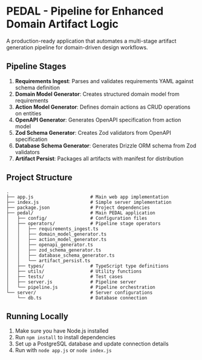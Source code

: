 # PEDAL - Pipeline for Enhanced Domain Artifact Logic

A production-ready application that automates a multi-stage artifact generation pipeline for domain-driven design workflows.

## Pipeline Stages

1. **Requirements Ingest**: Parses and validates requirements YAML against schema definition
2. **Domain Model Generator**: Creates structured domain model from requirements
3. **Action Model Generator**: Defines domain actions as CRUD operations on entities
4. **OpenAPI Generator**: Generates OpenAPI specification from action model
5. **Zod Schema Generator**: Creates Zod validators from OpenAPI specification
6. **Database Schema Generator**: Generates Drizzle ORM schema from Zod validators
7. **Artifact Persist**: Packages all artifacts with manifest for distribution

## Project Structure

```
.
├── app.js                     # Main web app implementation
├── index.js                   # Simple server implementation
├── package.json               # Project dependencies
├── pedal/                     # Main PEDAL application
│   ├── config/                # Configuration files
│   ├── operators/             # Pipeline stage operators
│   │   ├── requirements_ingest.ts
│   │   ├── domain_model_generator.ts
│   │   ├── action_model_generator.ts
│   │   ├── openapi_generator.ts
│   │   ├── zod_schema_generator.ts
│   │   ├── database_schema_generator.ts
│   │   └── artifact_persist.ts
│   ├── types/                 # TypeScript type definitions
│   ├── utils/                 # Utility functions
│   ├── tests/                 # Test cases
│   ├── server.js              # Pipeline server
│   └── pipeline.js            # Pipeline orchestration
└── server/                    # Server configurations
    └── db.ts                  # Database connection
```

## Running Locally

1. Make sure you have Node.js installed
2. Run `npm install` to install dependencies
3. Set up a PostgreSQL database and update connection details
4. Run with `node app.js` or `node index.js`